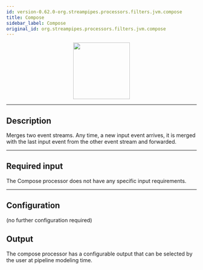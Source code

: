 ```yaml
---
id: version-0.62.0-org.streampipes.processors.filters.jvm.compose
title: Compose
sidebar_label: Compose
original_id: org.streampipes.processors.filters.jvm.compose
---
```




<p align="center"> 
    <img src="/docs/img/pipeline-elements/org.streampipes.processors.filters.jvm.compose/icon.png" width="150px;" class="pe-image-documentation"/>
</p>

***

## Description

Merges two event streams. Any time, a new input event arrives, it is merged with the last input event from the other 
event stream and forwarded.

***

## Required input
The Compose processor does not have any specific input requirements.

***

## Configuration

(no further configuration required)

## Output
The compose processor has a configurable output that can be selected by the user at pipeline modeling time.
